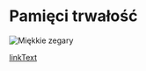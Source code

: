 # Pamięci trwałość

![Miękkie zegary](https://user-images.githubusercontent.com/8331614/215898827-61908788-5418-47ec-9007-82bb82351d26.png)

<A HREF="mailto:rotnicki@gmail.com?Subject=Zgloszenie">linkText</A>
